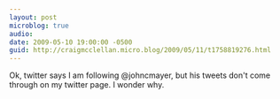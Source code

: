 ```yaml
---
layout: post
microblog: true
audio: 
date: 2009-05-10 19:00:00 -0500
guid: http://craigmcclellan.micro.blog/2009/05/11/t1758819276.html
---
```

Ok, twitter says I am following @johncmayer, but his tweets don't come through on my twitter page.  I wonder why.
